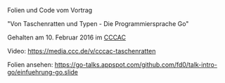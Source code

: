 Folien und Code vom Vortrag

"Von Taschenratten und Typen - Die Programmiersprache Go"

Gehalten am 10. Februar 2016 im [CCCAC](https://ccc.ac)

Video: https://media.ccc.de/v/cccac-taschenratten

Folien ansehen: https://go-talks.appspot.com/github.com/fd0/talk-intro-go/einfuehrung-go.slide
